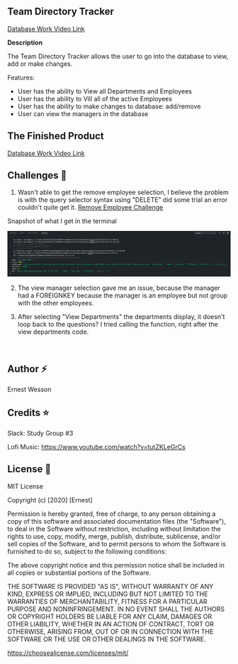 ## Team Directory Tracker

[Database Work Video Link](https://youtu.be/jAVGsukErWk)




**Description**

The Team Directory Tracker allows the user to go into the database to view, add or make changes. 

Features:

- User has the ability to View all Departments and Employees
- User has the ability to Vill all of the active Employees
- User has the ability to make changes to database: add/remove
- User can view the managers in the database


## The Finished Product 


[Database Work Video Link](https://youtu.be/jAVGsukErWk)



## Challenges :loudspeaker:


1. Wasn't able to get the remove employee selection, I believe the problem is with the query selector syntax using "DELETE" did some trial an error couldn't quite get it. [Remove Employee Challenge](https://youtu.be/aFW3423M9ps)


Snapshot of what I get in the terminal

![DeleteError](./images/deleteError.png)

2. The view manager selection gave me an issue, because the manager had a FOREIGNKEY because the manager is an employee but not group with the other employees.

3. After selecting "View Departments" the departments display, it doesn't loop back to the questions? I tried calling the function, right after the view departments code. 

![]()


## Author :zap:

Ernest Wesson 


## Credits :star:

Slack: Study Group #3

Lofi Music: https://www.youtube.com/watch?v=tutZKLeGrCs


## License :page_with_curl:


MIT License

Copyright (c) [2020] [Ernest]

Permission is hereby granted, free of charge, to any person obtaining a copy of this software and associated documentation files (the "Software"), to deal in the Software without restriction, including without limitation the rights to use, copy, modify, merge, publish, distribute, sublicense, and/or sell copies of the Software, and to permit persons to whom the Software is furnished to do so, subject to the following conditions:

The above copyright notice and this permission notice shall be included in all copies or substantial portions of the Software.

THE SOFTWARE IS PROVIDED "AS IS", WITHOUT WARRANTY OF ANY KIND, EXPRESS OR IMPLIED, INCLUDING BUT NOT LIMITED TO THE WARRANTIES OF MERCHANTABILITY, FITNESS FOR A PARTICULAR PURPOSE AND NONINFRINGEMENT. IN NO EVENT SHALL THE AUTHORS OR COPYRIGHT HOLDERS BE LIABLE FOR ANY CLAIM, DAMAGES OR OTHER LIABILITY, WHETHER IN AN ACTION OF CONTRACT, TORT OR OTHERWISE, ARISING FROM, OUT OF OR IN CONNECTION WITH THE SOFTWARE OR THE USE OR OTHER DEALINGS IN THE SOFTWARE.

https://choosealicense.com/licenses/mit/